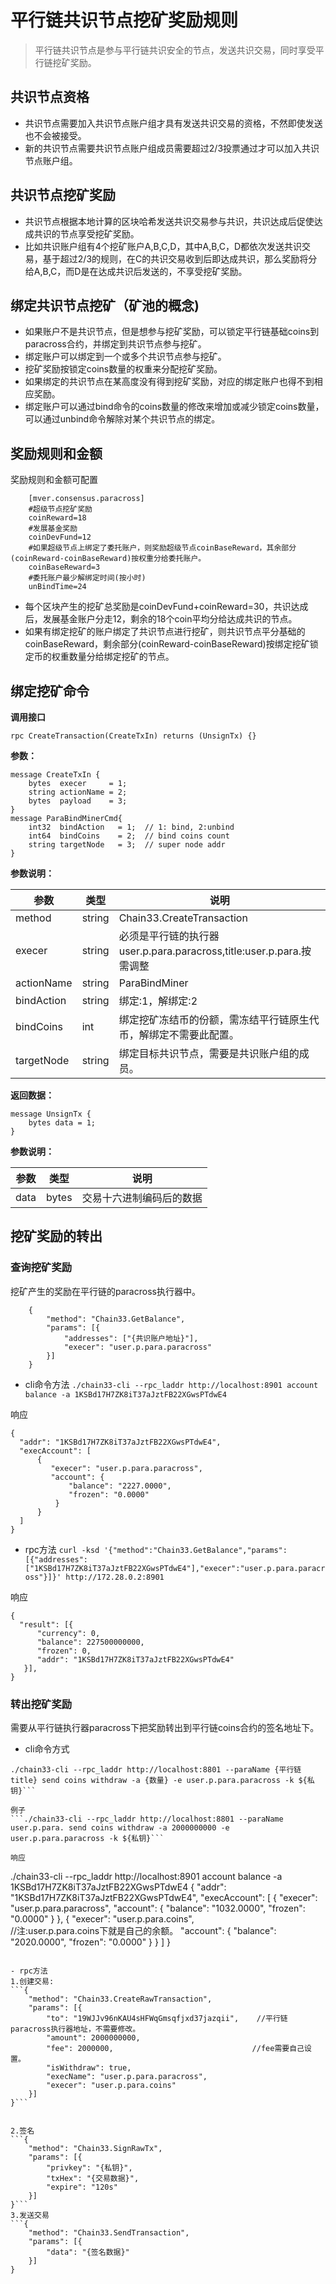 # 平行链共识节点挖矿奖励规则
>平行链共识节点是参与平行链共识安全的节点，发送共识交易，同时享受平行链挖矿奖励。

## 共识节点资格

- 共识节点需要加入共识节点账户组才具有发送共识交易的资格，不然即使发送也不会被接受。
- 新的共识节点需要共识节点账户组成员需要超过2/3投票通过才可以加入共识节点账户组。

## 共识节点挖矿奖励

- 共识节点根据本地计算的区块哈希发送共识交易参与共识，共识达成后促使达成共识的节点享受挖矿奖励。
- 比如共识账户组有4个挖矿账户A,B,C,D，其中A,B,C，D都依次发送共识交易，基于超过2/3的规则，在C的共识交易收到后即达成共识，那么奖励将分给A,B,C，而D是在达成共识后发送的，不享受挖矿奖励。

## 绑定共识节点挖矿（矿池的概念)

- 如果账户不是共识节点，但是想参与挖矿奖励，可以锁定平行链基础coins到paracross合约，并绑定到共识节点参与挖矿。
- 绑定账户可以绑定到一个或多个共识节点参与挖矿。
- 挖矿奖励按锁定coins数量的权重来分配挖矿奖励。
- 如果绑定的共识节点在某高度没有得到挖矿奖励，对应的绑定账户也得不到相应奖励。
- 绑定账户可以通过bind命令的coins数量的修改来增加或减少锁定coins数量，可以通过unbind命令解除对某个共识节点的绑定。

## 奖励规则和金额
奖励规则和金额可配置
```
    [mver.consensus.paracross]
    #超级节点挖矿奖励
    coinReward=18
    #发展基金奖励
    coinDevFund=12
    #如果超级节点上绑定了委托账户，则奖励超级节点coinBaseReward，其余部分(coinReward-coinBaseReward)按权重分给委托账户。
    coinBaseReward=3
    #委托账户最少解绑定时间(按小时)
    unBindTime=24
```

- 每个区块产生的挖矿总奖励是coinDevFund+coinReward=30，共识达成后，发展基金账户分走12，剩余的18个coin平均分给达成共识的节点。
- 如果有绑定挖矿的账户绑定了共识节点进行挖矿，则共识节点平分基础的coinBaseReward，剩余部分(coinReward-coinBaseReward)按绑定挖矿锁定币的权重数量分给绑定挖矿的节点。

## 绑定挖矿命令
**调用接口**
```
rpc CreateTransaction(CreateTxIn) returns (UnsignTx) {}
```

**参数：**
```
message CreateTxIn {
    bytes  execer     = 1;
    string actionName = 2;
    bytes  payload    = 3;
}
message ParaBindMinerCmd{
    int32  bindAction   = 1;  // 1: bind, 2:unbind
    int64  bindCoins    = 2;  // bind coins count
    string targetNode   = 3;  // super node addr
}
```

**参数说明：**

|参数|类型|说明|
|----|----|----|
|method|string|Chain33.CreateTransaction|
|execer|string|必须是平行链的执行器user.p.para.paracross,title:user.p.para.按需调整|
|actionName|string|ParaBindMiner|
|bindAction|string|绑定:1，解绑定:2|
|bindCoins|int|绑定挖矿冻结币的份额，需冻结平行链原生代币，解绑定不需要此配置。|
|targetNode|string|绑定目标共识节点，需要是共识账户组的成员。|

**返回数据：**
```
message UnsignTx {
    bytes data = 1;
}
```

**参数说明：**

|参数|类型|说明|
|----|----|----|
|data|bytes|交易十六进制编码后的数据|

## 挖矿奖励的转出
### 查询挖矿奖励 ###
挖矿产生的奖励在平行链的paracross执行器中。

```
    {
        "method": "Chain33.GetBalance",
        "params": [{
            "addresses": ["{共识账户地址}"],
            "execer": "user.p.para.paracross"
        }]
    }
```

- cli命令方法
```./chain33-cli --rpc_laddr http://localhost:8901 account balance -a 1KSBd17H7ZK8iT37aJztFB22XGwsPTdwE4```

响应

```
{
  "addr": "1KSBd17H7ZK8iT37aJztFB22XGwsPTdwE4",
  "execAccount": [
      {
         "execer": "user.p.para.paracross",
         "account": {
             "balance": "2227.0000",
             "frozen": "0.0000"
          }
      }
  ]
}
```
    
- rpc方法
```curl -ksd '{"method":"Chain33.GetBalance","params":[{"addresses":["1KSBd17H7ZK8iT37aJztFB22XGwsPTdwE4"],"execer":"user.p.para.paracross"}]}' http://172.28.0.2:8901```

响应

```
{
  "result": [{
      "currency": 0,
      "balance": 227500000000,
      "frozen": 0,
      "addr": "1KSBd17H7ZK8iT37aJztFB22XGwsPTdwE4"
   }],
} 
```

### 转出挖矿奖励 ###
需要从平行链执行器paracross下把奖励转出到平行链coins合约的签名地址下。

- cli命令方式
```
./chain33-cli --rpc_laddr http://localhost:8801 --paraName {平行链title} send coins withdraw -a {数量} -e user.p.para.paracross -k ${私钥}```

例子
```./chain33-cli --rpc_laddr http://localhost:8801 --paraName user.p.para. send coins withdraw -a 2000000000 -e user.p.para.paracross -k ${私钥}```

响应
```
./chain33-cli --rpc_laddr http://localhost:8901 account balance -a 1KSBd17H7ZK8iT37aJztFB22XGwsPTdwE4
{
    "addr": "1KSBd17H7ZK8iT37aJztFB22XGwsPTdwE4",
    "execAccount": [
        {
            "execer": "user.p.para.paracross",
            "account": {
                "balance": "1032.0000",
                "frozen": "0.0000"
            }
        },
        {
            "execer": "user.p.para.coins",    
            //注:user.p.para.coins下就是自己的余额。
            "account": {
                "balance": "2020.0000",
                "frozen": "0.0000"
            }
        }
    ]
}
```

- rpc方法
1.创建交易:
```{
	"method": "Chain33.CreateRawTransaction",
	"params": [{
		"to": "19WJJv96nKAU4sHFWqGmsqfjxd37jazqii",    //平行链paracross执行器地址，不需要修改。
		"amount": 2000000000,
		"fee": 2000000,                               //fee需要自己设置。
		"isWithdraw": true,
		"execName": "user.p.para.paracross",
		"execer": "user.p.para.coins"
	}]
}```


2.签名
```{
	"method": "Chain33.SignRawTx",
	"params": [{
		"privkey": "{私钥}",
		"txHex": "{交易数据}",
		"expire": "120s"
	}]
}```
3.发送交易
```{
	"method": "Chain33.SendTransaction",
	"params": [{
		"data": "{签名数据}"
	}]
}
```